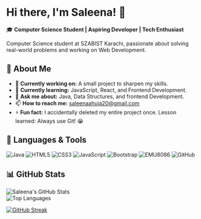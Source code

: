 # Hi there, I'm Saleena! 👋 
🎓 **Computer Science Student | Aspiring Developer | Tech Enthusiast**  

Computer Science student at SZABIST Karachi, passionate about solving real-world problems and working on Web Development.

## 🚀 About Me  
- 🔭 **Currently working on:** A small project to sharpen my skills. 
- 🌱 **Currently learning:** JavaScript, React, and Frontend Development.  
- 💬 **Ask me about:** Java, Data Structures, and frontend Development.  
- 📫 **How to reach me:** saleenaahuja20@gmail.com  
- ⚡ **Fun fact:** I accidentally deleted my entire project once. Lesson learned: Always use Git! 😭

## 🔧 **Languages & Tools**
![Java](https://img.shields.io/badge/Java-%23ED8B00.svg?style=flat-square&logo=java&logoColor=white)
![HTML5](https://img.shields.io/badge/HTML5-%23E34F26.svg?style=flat-square&logo=html5&logoColor=white)
![CSS3](https://img.shields.io/badge/CSS3-%231572B6.svg?style=flat-square&logo=css3&logoColor=white)
![JavaScript](https://img.shields.io/badge/JavaScript-%23F7DF1E.svg?style=flat-square&logo=javascript&logoColor=black)
![Bootstrap](https://img.shields.io/badge/Bootstrap-%23563D7C.svg?style=flat-square&logo=bootstrap&logoColor=white)
![EMU8086](https://img.shields.io/badge/16--bit%20Assembly-%230073cf?style=flat-square&logo=assembly&logoColor=white)
![GitHub](https://img.shields.io/badge/GitHub-%23121011.svg?style=flat-square&logo=github&logoColor=white)

## 📊 **GitHub Stats**   
![Saleena's GitHub Stats](https://github-readme-stats.vercel.app/api?username=SaleenaAhuja20&show_icons=true&theme=radical)  
![Top Languages](https://github-readme-stats.vercel.app/api/top-langs/?username=SaleenaAhuja20&layout=compact&theme=radical)

[![GitHub Streak](https://streak-stats.demolab.com?user=sahilkumarvalecha&theme=dark)](https://git.io/streak-stats)


